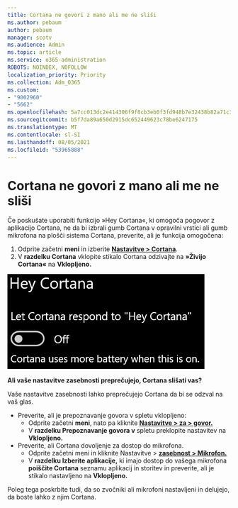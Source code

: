 ```yaml
---
title: Cortana ne govori z mano ali me ne sliši
ms.author: pebaum
author: pebaum
manager: scotv
ms.audience: Admin
ms.topic: article
ms.service: o365-administration
ROBOTS: NOINDEX, NOFOLLOW
localization_priority: Priority
ms.collection: Adm_O365
ms.custom:
- "9002960"
- "5662"
ms.openlocfilehash: 5a7cc013dc2e414306f9f8cb3eb0f3fd948b7e32438b82a71c31219b65a180e4
ms.sourcegitcommit: b5f7da89a650d2915dc652449623c78be6247175
ms.translationtype: MT
ms.contentlocale: sl-SI
ms.lasthandoff: 08/05/2021
ms.locfileid: "53965888"
---
```

# <a name="cortana-doesnt-talk-to-me-or-cant-hear-me"></a>Cortana ne govori z mano ali me ne sliši

Če poskušate uporabiti funkcijo »Hey Cortana«, ki omogoča pogovor z aplikacijo Cortana, ne da bi izbrali gumb Cortana v opravilni vrstici ali gumb mikrofona na plošči sistema Cortana, preverite, ali je funkcija omogočena:

1. Odprite začetni **meni** in izberite **[Nastavitve > Cortana](ms-settings:cortana?activationSource=GetHelp)**.
2. V **razdelku Cortana** vklopite stikalo Cortana odzivajte na **»Živijo Cortana«** na **Vklopljeno.**

![Živijo, Cortana](media/hey-cortana.png)

**Ali vaše nastavitve zasebnosti preprečujejo, Cortana slišati vas?**

Vaše nastavitve zasebnosti lahko preprečujejo Cortana da bi se odzval na vaš glas.
- Preverite, ali je prepoznavanje govora v spletu vklopljeno:
    - Odprite začetni **meni**, nato pa kliknite **[Nastavitve > za > govor.](ms-settings:privacy-speech?activationSource=GetHelp)**
    - V **razdelku Prepoznavanje govora v** spletu preklopite nastavitev na **Vklopljeno.**
- Preverite, ali Cortana dovoljenje za dostop do mikrofona. 
    - Odprite začetni meni in kliknite Nastavitve > **[zasebnost > Mikrofon.](ms-settings:privacy-microphone?activationSource=GetHelp)**
    - V **razdelku Izberite aplikacije,** ki imajo dostop do vašega mikrofona **poiščite Cortana** seznamu aplikacij in storitev in preverite, ali je stikalo nastavljeno na **Vklopljeno.**

Poleg tega poskrbite tudi, da so zvočniki ali mikrofoni nastavljeni in delujejo, da boste lahko z njim Cortana.
